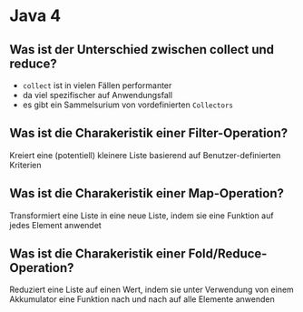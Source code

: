 # Java 4

## Was ist der Unterschied zwischen collect und reduce?
* `collect` ist in vielen Fällen performanter
* da viel spezifischer auf Anwendungsfall
* es gibt ein Sammelsurium von vordefinierten `Collectors`

## Was ist die Charakeristik einer Filter-Operation?
Kreiert eine (potentiell) kleinere Liste basierend auf Benutzer-definierten Kriterien

## Was ist die Charakeristik einer Map-Operation?
Transformiert eine Liste in eine neue Liste, indem sie eine Funktion auf jedes Element anwendet

## Was ist die Charakeristik einer Fold/Reduce-Operation?
Reduziert eine Liste auf einen Wert, indem sie unter Verwendung von einem Akkumulator eine Funktion nach und nach auf alle Elemente anwenden

